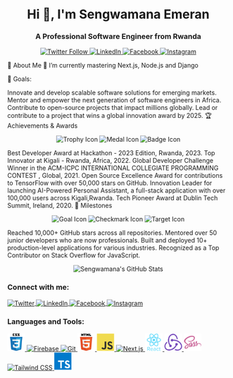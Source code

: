 <h1 align="center">Hi 👋, I'm Sengwamana Emeran</h1>
<h3 align="center">A Professional Software Engineer from Rwanda</h3>
<p align="center">
  <a href="https://twitter.com/Amalon-Post" target="_blank">
    <img src="https://img.shields.io/twitter/follow/Amalon Post?logo=twitter&style=for-the-badge" alt="Twitter Follow" />
  </a>
  <a href="https://www.linkedin.com/in/sengwa-emeran-220102317/" target="_blank">
    <img src="https://img.shields.io/badge/-LinkedIn-blue?style=for-the-badge&logo=linkedin" alt="LinkedIn" />
  </a>
  <a href="https://web.facebook.com/sengwamana.emelan/" target="_blank">
    <img src="https://img.shields.io/badge/-Facebook-blue?style=for-the-badge&logo=facebook" alt="Facebook" />
  </a>
  <a href="https://www.instagram.com/amalon_post/" target="_blank">
    <img src="https://img.shields.io/badge/-Instagram-E4405F?style=for-the-badge&logo=instagram&logoColor=white" alt="Instagram" />
  </a>
</p>
🚀 About Me
🌱 I’m currently mastering Next.js, Node.js and Django

🎯 Goals:

Innovate and develop scalable software solutions for emerging markets.
Mentor and empower the next generation of software engineers in Africa.
Contribute to open-source projects that impact millions globally.
Lead or contribute to a project that wins a global innovation award by 2025.
🏆 Achievements & Awards
<p align="center">
  <img src="https://img.icons8.com/color/96/000000/trophy.png" alt="Trophy Icon" width="50" height="50"/> 
  <img src="https://img.icons8.com/color/96/000000/medal.png" alt="Medal Icon" width="50" height="50"/> 
  <img src="https://img.icons8.com/color/96/000000/badge.png" alt="Badge Icon" width="50" height="50"/> 
</p>
Best Developer Award at Hackathon - 2023 Edition, Rwanda, 2023.
Top Innovator at Kigali - Rwanda, Africa, 2022.
Global Developer Challenge Winner in the ACM-ICPC INTERNATIONAL COLLEGIATE PROGRAMMING CONTEST
, Global, 2021.
Open Source Excellence Award for contributions to TensorFlow with over 50,000 stars on GitHub.
Innovation Leader for launching  AI-Powered Personal Assistant, a full-stack application with over 100,000 users across Kigali,Rwanda.
Tech Pioneer Award at Dublin Tech Summit, Ireland, 2020.
🎯 Milestones
<p align="center">
  <img src="https://img.icons8.com/color/96/000000/goal.png" alt="Goal Icon" width="50" height="50"/> 
  <img src="https://img.icons8.com/color/96/000000/checked.png" alt="Checkmark Icon" width="50" height="50"/> 
  <img src="https://img.icons8.com/color/96/000000/target.png" alt="Target Icon" width="50" height="50"/> 
</p>
Reached 10,000+ GitHub stars across all repositories.
Mentored over 50 junior developers who are now professionals.
Built and deployed 10+ production-level applications for various industries.
Recognized as a Top Contributor on Stack Overflow for JavaScript.
<p align="center">
  <img src="https://github-readme-stats.vercel.app/api?username=Sengwamana&show_icons=true&theme=tokyonight" alt="Sengwamana's GitHub Stats" />
</p>
<h3 align="left">Connect with me:</h3>
<p align="left">
  <a href="https://twitter.com/yourtwitterhandle" target="_blank">
    <img align="center" src="https://raw.githubusercontent.com/rahuldkjain/github-profile-readme-generator/master/src/images/icons/Social/twitter.svg" alt="Twitter" height="30" width="40" />
  </a>
  <a href="https://linkedin.com/in/yourlinkedinhandle" target="_blank">
    <img align="center" src="https://raw.githubusercontent.com/rahuldkjain/github-profile-readme-generator/master/src/images/icons/Social/linked-in-alt.svg" alt="LinkedIn" height="30" width="40" />
  </a>
  <a href="https://fb.com/nubibus.nubibus" target="_blank">
    <img align="center" src="https://raw.githubusercontent.com/rahuldkjain/github-profile-readme-generator/master/src/images/icons/Social/facebook.svg" alt="Facebook" height="30" width="40" />
  </a>
  <a href="https://instagram.com/yourinstagramhandle" target="_blank">
    <img align="center" src="https://raw.githubusercontent.com/rahuldkjain/github-profile-readme-generator/master/src/images/icons/Social/instagram.svg" alt="Instagram" height="30" width="40" />
  </a>
</p>
<h3 align="left">Languages and Tools:</h3>
<p align="left">
  <a href="https://www.w3schools.com/css/" target="_blank" rel="noreferrer">
    <img src="https://raw.githubusercontent.com/devicons/devicon/master/icons/css3/css3-original-wordmark.svg" alt="CSS3" width="40" height="40"/>
  </a>
  <a href="https://firebase.google.com/" target="_blank" rel="noreferrer">
    <img src="https://www.vectorlogo.zone/logos/firebase/firebase-icon.svg" alt="Firebase" width="40" height="40"/>
  </a>
  <a href="https://git-scm.com/" target="_blank" rel="noreferrer">
    <img src="https://www.vectorlogo.zone/logos/git-scm/git-scm-icon.svg" alt="Git" width="40" height="40"/>
  </a>
  <a href="https://www.w3.org/html/" target="_blank" rel="noreferrer">
    <img src="https://raw.githubusercontent.com/devicons/devicon/master/icons/html5/html5-original-wordmark.svg" alt="HTML5" width="40" height="40"/>
  </a>
  <a href="https://developer.mozilla.org/en-US/docs/Web/JavaScript" target="_blank" rel="noreferrer">
    <img src="https://raw.githubusercontent.com/devicons/devicon/master/icons/javascript/javascript-original.svg" alt="JavaScript" width="40" height="40"/>
  </a>
  <a href="https://nextjs.org/" target="_blank" rel="noreferrer">
    <img src="https://cdn.worldvectorlogo.com/logos/nextjs-2.svg" alt="Next.js" width="40" height="40"/>
  </a>
  <a href="https://reactjs.org/" target="_blank" rel="noreferrer">
    <img src="https://raw.githubusercontent.com/devicons/devicon/master/icons/react/react-original-wordmark.svg" alt="React" width="40" height="40"/>
  </a>
  <a href="https://redux.js.org" target="_blank" rel="noreferrer">
    <img src="https://raw.githubusercontent.com/devicons/devicon/master/icons/redux/redux-original.svg" alt="Redux" width="40" height="40"/>
  </a>
  <a href="https://sass-lang.com" target="_blank" rel="noreferrer">
    <img src="https://raw.githubusercontent.com/devicons/devicon/master/icons/sass/sass-original.svg" alt="Sass" width="40" height="40"/>
  </a>
  <a href="https://tailwindcss.com/" target="_blank" rel="noreferrer">
    <img src="https://www.vectorlogo.zone/logos/tailwindcss/tailwindcss-icon.svg" alt="Tailwind CSS" width="40" height="40"/>
  </a>
  <a href="https://www.typescriptlang.org/" target="_blank" rel="noreferrer">
    <img src="https://raw.githubusercontent.com/devicons/devicon/master/icons/typescript/typescript-original.svg" alt="TypeScript" width="40" height="40"/>
  </a>
</p>